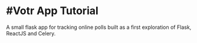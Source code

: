 #Votr App Tutorial
==================
A small flask app for tracking online polls built as a first exploration of Flask, ReactJS and Celery.